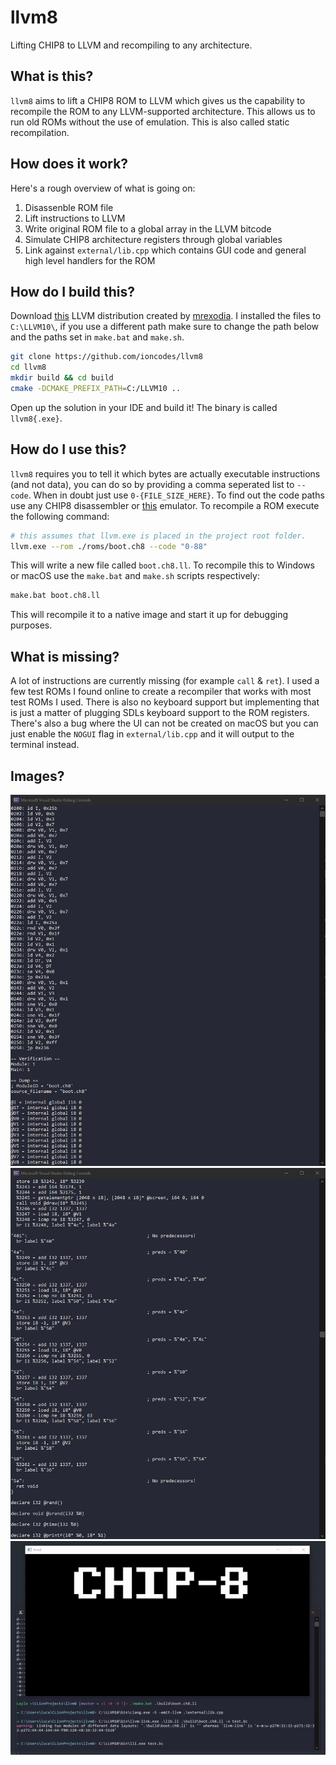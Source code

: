 # llvm8
Lifting CHIP8 to LLVM and recompiling to any architecture.

## What is this?
`llvm8` aims to lift a CHIP8 ROM to LLVM which gives us the capability to recompile the ROM to any LLVM-supported architecture. This allows us to run old ROMs without the use of emulation. This is also called static recompilation.

## How does it work?
Here's a rough overview of what is going on:

1. Disassenble ROM file
2. Lift instructions to LLVM
3. Write original ROM file to a global array in the LLVM bitcode
4. Simulate CHIP8 architecture registers through global variables
5. Link against `external/lib.cpp` which contains GUI code and general high level handlers for the ROM

## How do I build this?
Download [this](https://github.com/LLVMParty/LLVMCMakeTemplate) LLVM distribution created by [mrexodia](https://github.com/mrexodia). I installed the files to `C:\LLVM10\`, if you use a different path make sure to change the path below and the paths set in `make.bat` and `make.sh`.

```sh
git clone https://github.com/ioncodes/llvm8
cd llvm8
mkdir build && cd build
cmake -DCMAKE_PREFIX_PATH=C:/LLVM10 ..
```

Open up the solution in your IDE and build it! The binary is called `llvm8{.exe}`.

## How do I use this?
`llvm8` requires you to tell it which bytes are actually executable instructions (and not data), you can do so by providing a comma seperated list to `--code`. When in doubt just use `0-{FILE_SIZE_HERE}`. To find out the code paths use any CHIP8 disassembler or [this](https://github.com/massung/CHIP-8) emulator. To recompile a ROM execute the following command:

```sh
# this assumes that llvm.exe is placed in the project root folder.
llvm.exe --rom ./roms/boot.ch8 --code "0-88"
```

This will write a new file called `boot.ch8.ll`. To recompile this to Windows or macOS use the `make.bat` and `make.sh` scripts respectively:

```sh
make.bat boot.ch8.ll
```

This will recompile it to a native image and start it up for debugging purposes.

## What is missing?
A lot of instructions are currently missing (for example `call` & `ret`). I used a few test ROMs I found online to create a recompiler that works with most test ROMs I used. There is also no keyboard support but implementing that is just a matter of plugging SDLs keyboard support to the ROM registers.  
There's also a bug where the UI can not be created on macOS but you can just enable the `NOGUI` flag in `external/lib.cpp` and it will output to the terminal instead.

## Images?
![](images/instructions.png)
![](images/llvm.png)
![](images/recompiled.gif)
